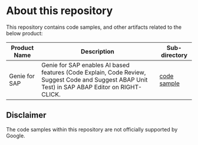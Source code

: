 # About this repository

This repository contains code samples, and other artifacts related to the below product: 

| Product Name              | Description   | Sub-directory |
| ------------------------- |---------------| ------------- |
| Genie for SAP | Genie for SAP enables AI based features (Code Explain, Code Review, Suggest Code and Suggest ABAP Unit Test) in SAP ABAP Editor on RIGHT-CLICK.  | [code sample](src) |

## Disclaimer

The code samples within this repository are not officially supported by Google. 

